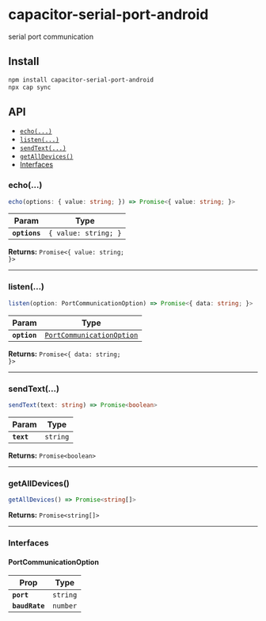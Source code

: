 # capacitor-serial-port-android

serial port communication

## Install

```bash
npm install capacitor-serial-port-android
npx cap sync
```

## API

<docgen-index>

* [`echo(...)`](#echo)
* [`listen(...)`](#listen)
* [`sendText(...)`](#sendtext)
* [`getAllDevices()`](#getalldevices)
* [Interfaces](#interfaces)

</docgen-index>

<docgen-api>
<!--Update the source file JSDoc comments and rerun docgen to update the docs below-->

### echo(...)

```typescript
echo(options: { value: string; }) => Promise<{ value: string; }>
```

| Param         | Type                            |
| ------------- | ------------------------------- |
| **`options`** | <code>{ value: string; }</code> |

**Returns:** <code>Promise&lt;{ value: string; }&gt;</code>

--------------------


### listen(...)

```typescript
listen(option: PortCommunicationOption) => Promise<{ data: string; }>
```

| Param        | Type                                                                        |
| ------------ | --------------------------------------------------------------------------- |
| **`option`** | <code><a href="#portcommunicationoption">PortCommunicationOption</a></code> |

**Returns:** <code>Promise&lt;{ data: string; }&gt;</code>

--------------------


### sendText(...)

```typescript
sendText(text: string) => Promise<boolean>
```

| Param      | Type                |
| ---------- | ------------------- |
| **`text`** | <code>string</code> |

**Returns:** <code>Promise&lt;boolean&gt;</code>

--------------------


### getAllDevices()

```typescript
getAllDevices() => Promise<string[]>
```

**Returns:** <code>Promise&lt;string[]&gt;</code>

--------------------


### Interfaces


#### PortCommunicationOption

| Prop           | Type                |
| -------------- | ------------------- |
| **`port`**     | <code>string</code> |
| **`baudRate`** | <code>number</code> |

</docgen-api>
